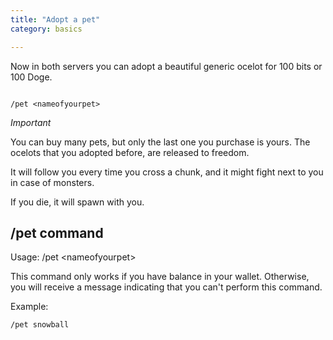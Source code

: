 ```yaml
---
title: "Adopt a pet"
category: basics

---
```

Now in both servers you can adopt a beautiful generic ocelot for 100 bits or 100 Doge.

<code class="highlighter-rouge">
/pet &lt;nameofyourpet&gt;
</code>

*Important*

You can buy many pets, but only the last one you purchase is yours.  The ocelots that you adopted before, are released to freedom. 

It will follow you every time you cross a chunk, and it might fight next to you in case of monsters.

If you die, it will spawn with you.  

/pet command
-------------
Usage: /pet \<nameofyourpet\>

This command only works if you have balance in your wallet.  Otherwise, you will receive a message indicating that you can't perform this command.


Example:
````
/pet snowball
````
